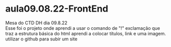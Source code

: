 # aula09.08.22-FrontEnd
Mesa do CTD DH dia 09.8.22 <br>
Esse foi o projeto onde aprendi a usar o comando de "!" exclamação que traz a estrutura básica do html
aprendi a colocar títulos, link e uma imagem.
utilizar o github para subir um site
